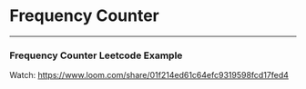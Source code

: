 # Frequency Counter

---

### Frequency Counter Leetcode Example

Watch: https://www.loom.com/share/01f214ed61c64efc9319598fcd17fed4
